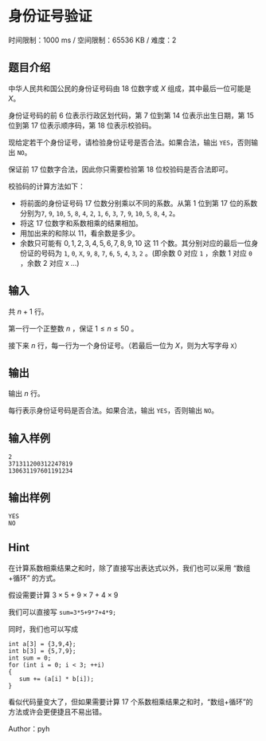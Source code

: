 # 身份证号验证

时间限制：1000 ms / 空间限制：65536 KB / 难度：2

## 题目介绍

中华人民共和国公民的身份证号码由 $18$ 位数字或 $X$ 组成，其中最后一位可能是 $X$。

身份证号码的前 $6$ 位表示行政区划代码，第 $7$ 位到第 $14$ 位表示出生日期，第 $15$ 位到第 $17$ 位表示顺序码，第 $18$ 位表示校验码。

现给定若干个身份证号，请检验身份证号是否合法。如果合法，输出 `YES`，否则输出 `NO`。

保证前 $17$ 位数字合法，因此你只需要检验第 $18$ 位校验码是否合法即可。

校验码的计算方法如下：

- 将前面的身份证号码 $17$ 位数分别乘以不同的系数。从第 $1$ 位到第 $17$ 位的系数分别为`7`, `9`, `10`, `5`, `8`, `4`, `2`, `1`, `6`, `3`, `7`, `9`, `10`, `5`, `8`, `4`, `2`。
- 将这 $17$ 位数字和系数相乘的结果相加。
- 用加出来的和除以 $11$，看余数是多少。
- 余数只可能有 $0,1,2,3,4,5,6,7,8,9,10$ 这 $11$ 个数。其分别对应的最后一位身份证的号码为 `1`, `0`, `X`, `9`, `8`, `7`, `6`, `5`, `4`, `3`, `2` 。(即余数 $0$ 对应 `1` ，余数 $1$ 对应 `0` ，余数 $2$ 对应 `X` ...)

## 输入

共 $n+1$ 行。

第一行一个正整数  $n$ ，保证 $1\le n \le 50$ 。

接下来 $n$ 行，每一行为一个身份证号。（若最后一位为 $X$，则为大写字母 `X`）

## 输出

输出 $n$ 行。

每行表示身份证号码是否合法。如果合法，输出 `YES`，否则输出 `NO`。

## 输入样例

    2
    371311200312247819
    130631197601191234

## 输出样例

    YES
    NO

## Hint

在计算系数相乘结果之和时，除了直接写出表达式以外，我们也可以采用 “数组+循环” 的方式。

假设需要计算 $3×5+9×7+4×9$

我们可以直接写 `sum=3*5+9*7+4*9;`

同时，我们也可以写成

    int a[3] = {3,9,4};
    int b[3] = {5,7,9};
    int sum = 0;
    for (int i = 0; i < 3; ++i)
    {
       sum += (a[i] * b[i]);
    }

看似代码量变大了，但如果需要计算 $17$ 个系数相乘结果之和时，“数组+循环”的方法或许会更便捷且不易出错。

Author：pyh
